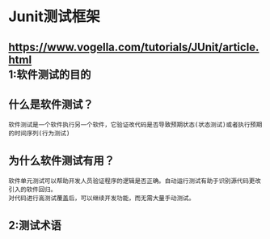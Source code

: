 Junit测试框架
====
https://www.vogella.com/tutorials/JUnit/article.html<br>
1:软件测试的目的
---------------
   什么是软件测试？
-------------------------------------
    软件测试是一个软件执行另一个软件，它验证改代码是否导致预期状态(状态测试)或者执行预期的时间序列(行为测试)
   为什么软件测试有用？
-------------------------------------
    软件单元测试可以帮助开发人员验证程序的逻辑是否正确。自动运行测试有助于识别源代码更改引入的软件回归。
    对代码进行高测试覆盖后，可以继续开发功能，而无需大量手动测试。
2:测试术语
---------------
